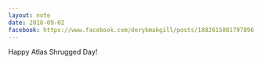 ```yaml
---
layout: note
date: 2018-09-02
facebook: https://www.facebook.com/derykmakgill/posts/1882615081797896
---
```



Happy Atlas Shrugged Day!
